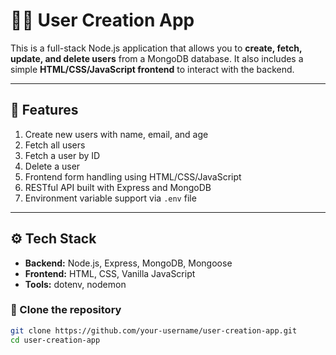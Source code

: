 # 🧑‍💻 User Creation App

This is a full-stack Node.js application that allows you to **create, fetch, update, and delete users** from a MongoDB database. 
It also includes a simple **HTML/CSS/JavaScript frontend** to interact with the backend.

---

## 📌 Features

1. Create new users with name, email, and age
2. Fetch all users
3. Fetch a user by ID
4. Delete a user
5. Frontend form handling using HTML/CSS/JavaScript
6. RESTful API built with Express and MongoDB
7. Environment variable support via `.env` file

---

## ⚙️ Tech Stack

- **Backend:** Node.js, Express, MongoDB, Mongoose
- **Frontend:** HTML, CSS, Vanilla JavaScript
- **Tools:** dotenv, nodemon


### 📁 Clone the repository

```bash
git clone https://github.com/your-username/user-creation-app.git
cd user-creation-app
